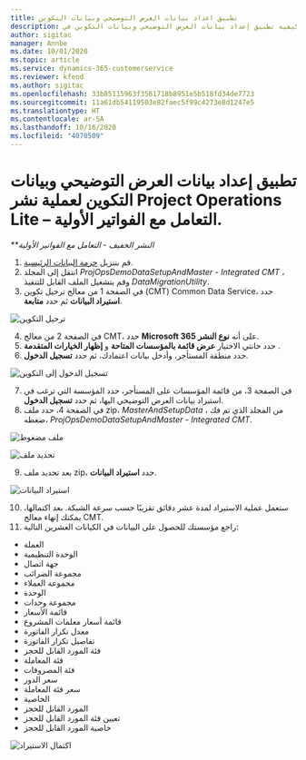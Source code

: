 ```yaml
---
title: تطبيق اعداد بيانات العرض التوضيحي وبيانات التكوين
description: يقدم هذا الموضوع معلومات حول كيفية تطبيق إعداد بيانات العرض التوضيحي وبيانات التكوين في Project Operations.
author: sigitac
manager: Annbe
ms.date: 10/01/2020
ms.topic: article
ms.service: dynamics-365-customerservice
ms.reviewer: kfend
ms.author: sigitac
ms.openlocfilehash: 33b85115963f3561718b8951e5b518fd34de7723
ms.sourcegitcommit: 11a61db54119503e82faec5f99c4273e8d1247e5
ms.translationtype: HT
ms.contentlocale: ar-SA
ms.lasthandoff: 10/16/2020
ms.locfileid: "4070509"
---
```

# <a name="apply-demo-setup-and-configuration-data-for-project-operations-lite-deployment---deal-to-proforma-invoicing"></a>تطبيق إعداد بيانات العرض التوضيحي وبيانات التكوين لعملية نشر Project Operations Lite – التعامل مع الفواتير الأولية‬.‬

_**النشر الخفيف - التعامل مع الفواتير الأولية_

1. قم بتنزيل [حزمة البيانات الرئيسية](https://download.microsoft.com/download/3/4/1/341bf279-a64f-4baa-af31-ce624859b518/ProjOpsSampleSetupData%20-%20CE%20only%20CMT.zip). 
2. انتقل إلى المجلد *ProjOpsDemoDataSetupAndMaster - Integrated CMT* ، وقم بتشغيل الملف القابل للتنفيذ *DataMigrationUtility*.
3. في الصفحة 1 من معالج ترحيل تكوين (CMT) Common Data Service، حدد **استيراد البيانات** ثم حدد **متابعة**.

![ترحيل التكوين](./media/1ConfigurationMigration.png)

4. في الصفحة 2 من معالج CMT، حدد **Microsoft 365** على أنه **نوع النشر**.
5. حدد خانتي الاختيار **عرض قائمة بالمؤسسات المتاحة** و **إظهار الخيارات المتقدمة** ‬.
6. حدد منطقة المستأجر، وأدخل بيانات اعتمادك، ثم حدد **تسجيل الدخول**.

![تسجيل الدخول إلى التكوين](./media/2ConfigurationSignin.png)

7. في الصفحة 3، من قائمة المؤسسات على المستأجر، حدد المؤسسة التي ترغب في استيراد بيانات العرض التوضيحي اليها، ثم حدد **تسجيل الدخول**.
8. في الصفحة 4، حدد ملف zip، *MasterAndSetupData* ، من المجلد الذي تم فك ضغطه، *ProjOpsDemoDataSetupAndMaster - Integrated CMT*.

![ملف مضغوط](./media/3ZipFile.png)

![تحديد ملف](./media/4SelectAFile.png)

9. بعد تحديد ملف zip، حدد **استيراد البيانات**.

![استيراد البيانات](./media/5ImportData.png)

10. ستعمل عملية الاستيراد لمدة عشر دقائق تقريبًا حسب سرعة الشبكة. بعد اكتمالها، يمكنك إنهاء معالج CMT. 
11. راجع مؤسستك للحصول على البيانات في الكيانات العشرين التالية:

- ‏‏العملة
- الوحدة التنظيمية
- جهة اتصال
- مجموعة الضرائب
- مجموعة العملاء
- الوحدة
- مجموعة وحدات
- قائمة الأسعار
- قائمة أسعار معلمات المشروع
- معدل تكرار الفاتورة
- تفاصيل تكرار الفاتورة
- فئة المورد القابل للحجز
- فئة المعاملة
- فئة المصروفات
- سعر الدور
- سعر فئة المعاملة
- ‏‫الخاصية‬
- المورد القابل للحجز
- تعيين فئة المورد القابل للحجز
- خاصية المورد القابل للحجز

![اكتمال الاستيراد](./media/6CompleteImport.png)
